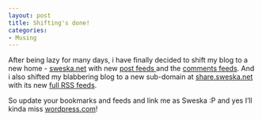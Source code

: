 ```yaml
---
layout: post
title: Shifting's done!
categories:
- Musing
---
```


After being lazy for many days, i have finally decided to shift my blog to a new home - [sweska.net](http://sweska.net/) with new [post feeds ](http://sweska.net/feed/)and the [comments feeds](http://sweska.net/comments/feed/). And i also shifted my blabbering blog to a new sub-domain at [share.sweska.net](http://share.sweska.net/) with its new [full RSS feeds](http://share.sweska.net/feed/).

So update your bookmarks and feeds and link me as Sweska :P and yes I’ll kinda miss [wordpress.com](http://wordpress.com/)!
